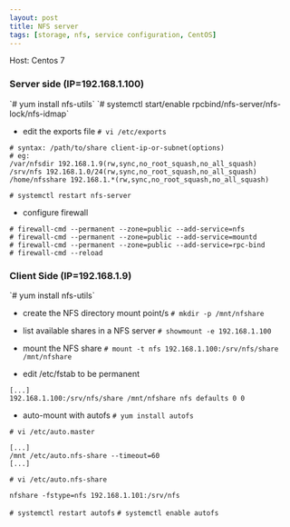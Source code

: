 ```yaml
---
layout: post
title: NFS server
tags: [storage, nfs, service configuration, CentOS]
---
```


Host: Centos 7

<H3>Server side (IP=192.168.1.100)</H3>
`# yum install nfs-utils`
`# systemctl start/enable rpcbind/nfs-server/nfs-lock/nfs-idmap`

- edit the exports file
`# vi /etc/exports`
```
# syntax: /path/to/share client-ip-or-subnet(options)
# eg:
/var/nfsdir 192.168.1.9(rw,sync,no_root_squash,no_all_squash)
/srv/nfs 192.168.1.0/24(rw,sync,no_root_squash,no_all_squash)
/home/nfsshare 192.168.1.*(rw,sync,no_root_squash,no_all_squash)
```

`# systemctl restart nfs-server`

- configure firewall
```
# firewall-cmd --permanent --zone=public --add-service=nfs
# firewall-cmd --permanent --zone=public --add-service=mountd
# firewall-cmd --permanent --zone=public --add-service=rpc-bind
# firewall-cmd --reload
```

<H3>Client Side (IP=192.168.1.9)</H3>
`# yum install nfs-utils`

- create the NFS directory mount point/s
`# mkdir -p /mnt/nfshare`

- list available shares in a NFS server
`# showmount -e 192.168.1.100`

- mount the NFS share
`# mount -t nfs 192.168.1.100:/srv/nfs/share /mnt/nfshare`

- edit /etc/fstab to be permanent
```
[...]
192.168.1.100:/srv/nfs/share /mnt/nfshare nfs defaults 0 0
```

- auto-mount with autofs
`# yum install autofs`

`# vi /etc/auto.master`
```
[...]
/mnt /etc/auto.nfs-share --timeout=60
[...]
```

`# vi /etc/auto.nfs-share`
```
nfshare -fstype=nfs 192.168.1.101:/srv/nfs
```

`# systemctl restart autofs`
`# systemctl enable autofs`

